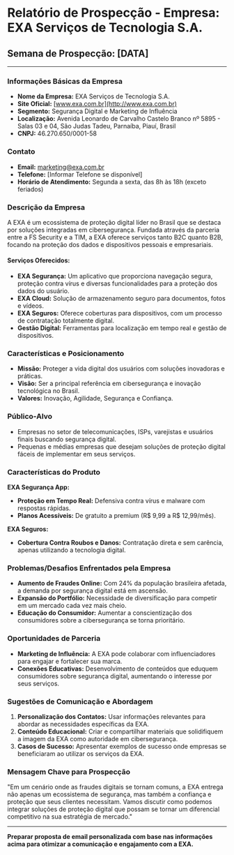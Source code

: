 # Relatório de Prospecção - Empresa: EXA Serviços de Tecnologia S.A.

## Semana de Prospecção: [DATA]
---

### Informações Básicas da Empresa
- **Nome da Empresa:** EXA Serviços de Tecnologia S.A.
- **Site Oficial:** [www.exa.com.br](http://www.exa.com.br)
- **Segmento:** Segurança Digital e Marketing de Influência
- **Localização:** Avenida Leonardo de Carvalho Castelo Branco nº 5895 - Salas 03 e 04, São Judas Tadeu, Parnaíba, Piauí, Brasil
- **CNPJ:** 46.270.650/0001-58

### Contato
- **Email:** [marketing@exa.com.br](mailto:marketing@exa.com.br)
- **Telefone:** [Informar Telefone se disponível]
- **Horário de Atendimento:** Segunda a sexta, das 8h às 18h (exceto feriados)

### Descrição da Empresa
A EXA é um ecossistema de proteção digital líder no Brasil que se destaca por soluções integradas em cibersegurança. Fundada através da parceria entre a FS Security e a TIM, a EXA oferece serviços tanto B2C quanto B2B, focando na proteção dos dados e dispositivos pessoais e empresariais.

#### Serviços Oferecidos:
- **EXA Segurança:** Um aplicativo que proporciona navegação segura, proteção contra vírus e diversas funcionalidades para a proteção dos dados do usuário.
- **EXA Cloud:** Solução de armazenamento seguro para documentos, fotos e vídeos.
- **EXA Seguros:** Oferece coberturas para dispositivos, com um processo de contratação totalmente digital.
- **Gestão Digital:** Ferramentas para localização em tempo real e gestão de dispositivos.

### Características e Posicionamento
- **Missão:** Proteger a vida digital dos usuários com soluções inovadoras e práticas.
- **Visão:** Ser a principal referência em cibersegurança e inovação tecnológica no Brasil.
- **Valores:** Inovação, Agilidade, Segurança e Confiança.

### Público-Alvo
- Empresas no setor de telecomunicações, ISPs, varejistas e usuários finais buscando segurança digital.
- Pequenas e médias empresas que desejam soluções de proteção digital fáceis de implementar em seus serviços.

### Características do Produto
**EXA Segurança App:**
- **Proteção em Tempo Real:** Defensiva contra vírus e malware com respostas rápidas.
- **Planos Acessíveis:** De gratuito a premium (R$ 9,99 a R$ 12,99/mês).
  
**EXA Seguros:**
- **Cobertura Contra Roubos e Danos:** Contratação direta e sem carência, apenas utilizando a tecnologia digital.

### Problemas/Desafios Enfrentados pela Empresa
- **Aumento de Fraudes Online:** Com 24% da população brasileira afetada, a demanda por segurança digital está em ascensão.
- **Expansão do Portfólio:** Necessidade de diversificação para competir em um mercado cada vez mais cheio.
- **Educação do Consumidor:** Aumentar a conscientização dos consumidores sobre a cibersegurança se torna prioritário.

### Oportunidades de Parceria
- **Marketing de Influência:** A EXA pode colaborar com influenciadores para engajar e fortalecer sua marca.
- **Conexões Educativas:** Desenvolvimento de conteúdos que eduquem consumidores sobre segurança digital, aumentando o interesse por seus serviços.

### Sugestões de Comunicação e Abordagem
1. **Personalização dos Contatos:** Usar informações relevantes para abordar as necessidades específicas da EXA.
2. **Conteúdo Educacional:** Criar e compartilhar materiais que solidifiquem a imagem da EXA como autoridade em cibersegurança.
3. **Casos de Sucesso:** Apresentar exemplos de sucesso onde empresas se beneficiaram ao utilizar os serviços da EXA.

### Mensagem Chave para Prospecção
"Em um cenário onde as fraudes digitais se tornam comuns, a EXA entrega não apenas um ecossistema de segurança, mas também a confiança e proteção que seus clientes necessitam. Vamos discutir como podemos integrar soluções de proteção digital que possam se tornar um diferencial competitivo na sua estratégia de mercado."

---

**Preparar proposta de email personalizada com base nas informações acima para otimizar a comunicação e engajamento com a EXA.**